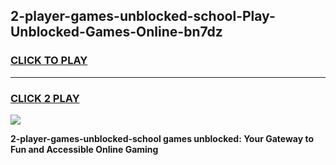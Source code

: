 
## 2-player-games-unblocked-school-Play-Unblocked-Games-Online-bn7dz
<h3>
<a href="https://premium76.site?title=2-player-games-unblocked-school&ref=25A">CLICK TO PLAY</a></h3>
<hr>

<h3>
<a href="https://premium76.site?title=2-player-games-unblocked-school&ref=25A">CLICK 2 PLAY</a>
  
</h3>

<a href="https://premium76.site?title=2-player-games-unblocked-school&ref=25A"><img src="https://clearcache.store/games.png"></a>


**2-player-games-unblocked-school games unblocked: Your Gateway to Fun and Accessible Online Gaming**
